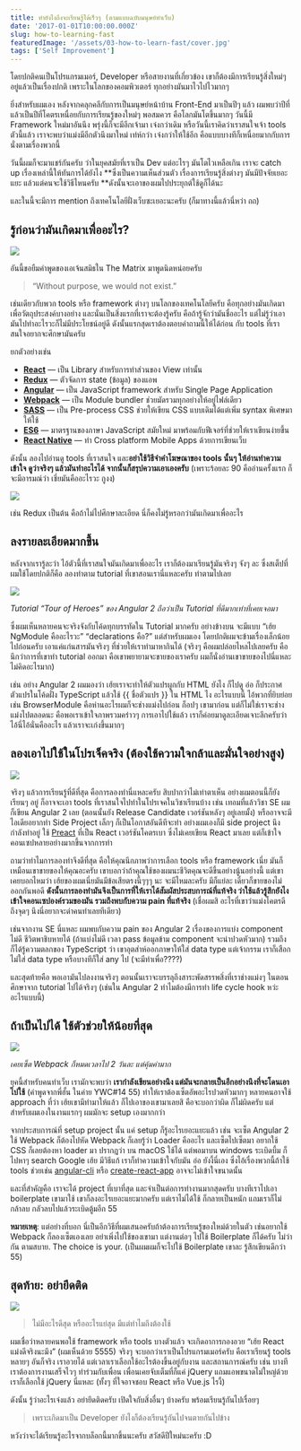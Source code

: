```yaml
---
title: ทำยังไงถึงจะเรียนรู้ได้เร็วๆ (ตามแบบฉบับมนุษย์ทำเว็บ)
date: '2017-01-01T10:00:00.000Z'
slug: how-to-learning-fast
featuredImage: '/assets/03-how-to-learn-fast/cover.jpg'
tags: ['Self Improvement']
---
```


โดยปกติคนเป็นโปรแกรมเมอร์, Developer หรือสายงานที่เกี่ยวข้อง เขาก็ต้องมีการเรียนรู้สิ่งใหม่ๆ อยู่แล้วเป็นเรื่องปกติ เพราะในโลกของคอมพิวเตอร์ ทุกอย่างมันมาไวไปไวมากๆ

ยิ่งสำหรับผมเอง หลังจากคลุกคลีกับการเป็นมนุษย์หน้าบ้าน Front-End มาเป็นปีๆ แล้ว ผมพบว่าปีที่แล้วเป็นปีที่โคตรเหนื่อยกับการเรียนรู้ของใหม่ๆ พอสมควร คือโลกมันโตขึ้นมากๆ วันนี้มี Framework ใหม่มาอันนึง พรุ่งนี้ก็จะมีอีกเจ้ามา เจ๋งกว่าเดิม หรือวันนี้เราคิดว่าเราสนใจเจ้า tools ตัวนี้แล้ว เราจะพบว่าแม่งมีอีกตัวนึงมาใหม่ เท่ห์กว่า เจ๋งกว่าให้ใช้อีก คือแบบบางทีก็เหนื่อยมากกับการนั่งตามเรื่องพวกนี้

วันนี้ผมก็จะมาแชร์กันครับ ว่าในยุคสมัยที่เราเป็น Dev แต่อะไรๆ มันโตไวเหลือเกิน เราจะ catch up เรื่องเหล่านี้ให้ทันการได้ยังไง **ซึ่งเป็นความเห็นส่วนตัว เรื่องการเรียนรู้สิ่งต่างๆ มันมีปัจจัยเยอะแยะ แล้วแต่คนจะใช้วิธีไหนครับ **ดังนั้นจะเอาของผมไปประยุกต์ใช้ดูก็ได้นะ

และในนี้จะมีการ mention ถึงเทคโนโลยีฝั่งเว็บซะเยอะนะครับ (ก็มาทางนี้แล้วนี่หว่า ถถ)

## รู้ก่อนว่ามันเกิดมาเพื่ออะไร?

![](https://cdn-images-1.medium.com/max/1600/1*qzlbH1LL1Z7XZng3DLgCaw.jpeg)

อันนี้ขอยืมคำพูดของเอเจ้นสมิธใน The Matrix มาพูดนิดหน่อยครับ

> “Without purpose, we would not exist.”

เช่นเดียวกับพวก tools หรือ framework ต่างๆ บนโลกของเทคโนโลยีครับ คือทุกอย่างมันเกิดมาเพื่อวัตถุประสงค์บางอย่าง และนั่นเป็นสิ่งแรกที่เราจะต้องรู้ครับ คือถ้ารู้จักว่ามันชื่ออะไร แต่ไม่รู้ว่าเอามันไปทำอะไรวะก็ไม่มีประโยชน์อยู่ดี ดังนั้นแรกสุดเราต้องตอบคำถามนี้ให้ได้ก่อน กับ tools ที่เราสนใจอยากจะศึกษามันครับ

ยกตัวอย่างเช่น

- [**React**](https://facebook.github.io/react/) — เป็น Library สำหรับการทำส่วนของ View เท่านั้น
- [**Redux**](http://redux.js.org/) — ตัวจัดการ state (ข้อมูล) ของแอพ
- [**Angular**](https://angular.io/) — เป็น JavaScript framework สำหรับ Single Page Application
- [**Webpack**](https://webpack.github.io/) — เป็น Module bundler ช่วยมัดรวมทุกอย่างให้อยู่ไฟล์เดียว
- [**SASS**](http://sass-lang.com/) — เป็น Pre-process CSS ช่วยให้เขียน CSS แบบเดิมได้แต่เพิ่ม syntax พิเศษมาให้ใช้
- [**ES6**](http://es6-features.org/) — มาตรฐานของภาษา JavaScript สมัยใหม่ มาพร้อมกับฟีเจอร์ที่ช่วยให้เราเขียนง่ายขึ้น
- [**React Native**](https://facebook.github.io/react-native/) — ทำ Cross platform Mobile Apps ด้วยการเขียนเว็บ

ดังนั้น ลองไปอ่านดู tools ที่เราสนใจ และ**อย่าใช้วิธีจำคำโฆษณาของ tools นั้นๆ ให้อ่านทำความเข้าใจ ดูว่าจริงๆ แล้วมันทำอะไรได้ จากนั้นก็สรุปความเอาเองครับ** (เพราะร้อยละ 90 คืออ่านครั้งแรก ก็จะมีอารมณ์ว่า เชี่ยมันคืออะไรวะ กูงง)

![](https://cdn-images-1.medium.com/max/1600/1*1gYm85VjqyakTg7OXkGUxA.png)

เช่น Redux เป็นต้น คือถ้าไม่ไปศึกษาละเอียด นี่ก็คงไม่รู้หรอกว่ามันเกิดมาเพื่ออะไร

## ลงรายละเอียดมากขึ้น

หลังจากเรารู้ละว่า ไอ้ตัวนี้ที่เราสนใจมันเกิดมาเพื่ออะไร เราก็ต้องมาเรียนรู้มันจริงๆ จังๆ ละ ซึ่งสเต็ปที่ผมใช้โดยปกติก็คือ ลองทำตาม tutorial ที่เขาสอนเรานี่แหละครับ ทำตามไปเลย

![](https://cdn-images-1.medium.com/max/1600/1*XF2a79EnPQf-5Lro0Ul9tw.png)

_Tutorial “Tour of Heroes” ของ Angular 2 ถือว่าเป็น Tutorial ที่ดีมากเท่าที่เคยเจอมา_

ซึ่งผมเห็นหลายคนจะจริงจังกับโค้ดทุกบรรทัดใน Tutorial มากครับ อย่างข้างบน จะมีแบบ “เฮ้ย NgModule คืออะไรวะ” “declarations คือ?” แต่สำหรับผมเอง โดยปกติผมจะข้ามเรื่องเล็กน้อยไปก่อนครับ เอาแค่แก่นสารมันจริงๆ ที่ช่วยให้เราทำมาหากินได้ (จริงๆ คือผมปล่อยไหลไปเลยครับ คือนึกว่าการที่เขาทำ tutorial ออกมา คือเขาพยายามจะขายของเราครับ ผมก็นั่งอ่านเขาขายของไปนี่แหละ ไม่คิดอะไรมาก)

เช่น อย่าง Angular 2 ผมมองว่า เฮ้ยเราจะทำให้ตัวแปรผูกกับ HTML ยังไง ก็ไปดู อ่อ ก็ประกาศตัวแปรในโค้ดฝั่ง TypeScript แล้วใช้ {{ ชื่อตัวแปร }} ใน HTML ไง อะไรแบบนี้ ไอ้พวกที่ยิบย่อยเช่น BrowserModule คือห่านอะไรผมก็จะช่างแม่งไปก่อน ก็อปๆ เขามาก่อน แต่ก็ไม่ใช่เราจะช่างแม่งไปตลอดนะ คือพอเราเข้าใจภาพรวมคร่าวๆ การเอาไปใช้แล้ว เราก็ค่อยมาดูละเอียดเจาะลึกครับว่าไอ้นี่ไอ้นั่นคืออะไร แล้วเราจะเก่งขึ้นมากๆ

## ลองเอาไปใช้ในโปรเจ็คจริง (ต้องใช้ความใจกล้าและมั่นใจอย่างสูง)

![](https://cdn-images-1.medium.com/max/1600/1*arYrQeOf4iNFSHsA1Tjprg.jpeg)

จริงๆ แล้วการเรียนรู้ที่ดีที่สุด คือการลองทำนี่แหละครับ สิบปากว่าไม่เท่าตาเห็น อย่างผมตอนนี้ก็ยังเรียนๆ อยู่ ก็อาจจะเอา tools ที่เราสนใจไปทำในโปรเจคในวิชาเรียนบ้าง เช่น เทอมที่แล้ววิชา SE ผมก็เขียน Angular 2 เลย (ตอนนั้นยัง Release Candidate เวอร์ชันหลังๆ อยู่เลยมั้ง) หรืออาจจะมีไอเดียอยากทำ Side Project เล็กๆ ก็เป็นโอกาสอันดีทีจะทำ อย่างผมเองก็มี side project นึงกำลังทำอยู่ ใช้ [Preact](https://preactjs.com/) ที่เป็น React เวอร์ชันโคตรเบา ซึ่งไม่เคยเขียน React มาเลย แต่ก็เข้าใจคอนเซปหลายอย่างมากขึ้นจากการทำ

ถามว่าทำไมการลองทำจึงดีที่สุด คือให้คุณนึกภาพว่าการเลือก tools หรือ framework เนี่ย มันก็เหมือนเขาขายของให้คุณอะครับ เขาบอกว่าถ้าคุณใช้ของผมนะชีวิตคุณจะดีขึ้นอย่างนู้นอย่างนี้ แต่เขาเคยบอกไหมว่า เฮ้ยของผมเนี่ยมันมีข้อเสียตรงนี้ๆๆๆ นะ จะมีไหมละครับ มีก็แย่ละ เดี๋ยวก็ขายของไม่ออกกันพอดี **ดังนั้นการลองทำมันจึงเป็นการที่ให้เราได้สัมผัสประสบการณ์ที่แท้จริง ว่าใช้แล้วรู้สึกยังไง เข้าใจคอนเซปองค์รวมของมัน รวมถึงพบกับความ pain ที่แท้จริง** (เชื่อผมสิ อะไรที่เขาว่าแม่งโคตรดี ถึงจุดๆ นึงนี่อยากจะด่าคนทำเลยทีเดียว)

เช่นจากงาน SE นี่แหละ ผมพบกับความ pain ของ Angular 2 เรื่องของการแบ่ง component ไม่ดี ชีวิตพาชิบหายได้ (ถ้าแบ่งไม่ดี เวลา pass ข้อมูลข้าม component จะน่าปวดหัวมาก) รวมถึงก็ได้รู้ความตลกของ TypeScript ว่า เขาอุตส่าห์ออกภาษาให้ใส่ data type แต่เจ้ากรรม เราก็เสือกไม่ใส่ data type หรือบางทีก็ใส่ any ไป (จะมีทำเพื่อ????)

และสุดท้ายคือ พอเอามันไปลงงานจริงๆ ตอนนั้นเราจะบรรลุถึงสาระพัดสรรพสิ่งที่เราช่างแม่งๆ ในตอนศึกษาจาก tutorial ไปได้จริงๆ (เช่นใน Angular 2 ทำไมต้องมีการทำ life cycle hook หว่ะ อะไรแบบนี้)

## ถ้าเป็นไปได้ ใช้ตัวช่วยให้น้อยที่สุด

![](https://cdn-images-1.medium.com/max/1600/1*m6Ty4kuLZwEpQVyZYW4Mjg.png)

_เคยเซ็ต Webpack ก็หมดเวลาไป 2 วันละ แต่คุ้มค่ามาก_

ยุคนี้สำหรับคนทำเว็บ เรามักจะพบว่า **เรากำลังเขียนอย่างนึง แต่มันจะกลายเป็นอีกอย่างนึงที่จะโดนเอาไปใช้** (คำพูดจากพี่ฮั้น ในค่าย YWC#14 55) ทำให้เราต้องเซ็ตอัพอะไรปวดหัวมากๆ หลายคนอาจใช้ approach ที่ว่า เฮ้ยเขามีทำมาให้แล้ว ก็ไปเอาของเขามาเลยสิ คือจะบอกว่าผิด ก็ไม่ผิดครับ แต่สำหรับผมเองในงานแรกๆ ผมมักจะ setup เองมากกว่า

จากประสบการณ์ที่ setup project นั้น แค่ setup ก็รู้อะไรเยอะแยะแล้ว เช่น จะเซ็ต Angular 2 ใช้ Webpack ก็ต้องไปหัด Webpack ก็เลยรู้ว่า Loader คืออะไร และเซ็ตไปเซ็ตมา อยากใช้ CSS ก็เลยต้องหา loader มา ปรากฎว่า บน macOS ใช้ได้ แต่พอมาบน windows ระเบิดบึ้ม ก็ไปหาๆ search Google เฮ้ย มีวิธีแก้ เราก็ทำความเข้าใจกับมัน อ่อ ยังงี้นี่เอง ซึ่งไอ้เรื่องพวกนี้ถ้าใช้ tools ช่วยเช่น [angular-cli](https://github.com/angular/angular-cli) หรือ [create-react-app](https://github.com/facebookincubator/create-react-app) อาจจะไม่เข้าใจขนาดนั้น

และที่สำคัญคือ เราจะได้ project ที่เบาที่สุด และจำเป็นต่อการทำงานมากสุดครับ บางทีเราไปเอา boilerplate เขามาใช้ เขาก็ลงอะไรเยอะแยะมากครับ แต่เราไม่ได้ใช้ ก็กลายเป็นหนัก แถมเราก็ไม่กล้าลบ กลัวลบไปแล้วระเบิดตู้มอีก 55

**หมายเหตุ**: แต่อย่างที่บอก นี่เป็นอีกวิธีที่ผมเสนอครับถ้าต้องการเรียนรู้ของใหม่ด้วยในตัว เช่นอยากใช้ Webpack ก็ลองเซ็ตเองเลย อย่าเพิ่งไปใช้ของเขามา แต่งานต่อๆ ไปใช้ Boilerplate ก็ได้ครับ ไม่ว่ากัน ตามสบาย. The choice is your. (เป็นผมผมก็จะไปใช้ Boilerplate เขาละ รู้สึกเขียนดีกว่า 55)

## สุดท้าย: อย่ายึดติด

![](https://cdn-images-1.medium.com/max/1600/1*4xfK3V26tIKxVyoJRGQmEA.jpeg)

> ไม่มีอะไรดีสุด หรืออะไรแย่สุด มีแต่ทำไมถึงต้องใช้

ผมเชื่อว่าหลายคนพอใช้ framework หรือ tools บางตัวแล้ว จะเกิดอาการกองอวย “เฮ้ย React แม่งดีจริงนะมึง” (ผมเห็นด้วย 5555) จริงๆ จะบอกว่าเราเป็นโปรแกรมเมอร์ครับ คือเราเรียนรู้ tools หลายๆ อันก็จริง เราอวยได้ แต่เวลาเราเลือกใช้อะไรต้องขึ้นอยู่กับงาน และสถานการณ์ครับ เช่น บางทีเราต้องการงานเสร็จไวๆ ทำร่วมกับเพื่อน เพื่อนเคยจับเต็มที่ก็แค่ jQuery แถมแอพขนาดไม่ใหญ่ด้วย เราก็เลือกใช้ jQuery นี่แหละ (ทั้งๆ ที่ใจอาจชอบ React หรือ Vue.js ไรงี้)

ดังนั้น รู้ว่าอะไรเจ๋งแล้ว อย่ายึดติดครับ เปิดใจกับสิ่งอื่นๆ บ้างครับ พร้อมเรียนรู้กันไปเรื่อยๆ

> เพราะเกิดมาเป็น Developer ยังไงก็ต้องเรียนรู้กันไปจนตายกันไปข้าง

หวังว่าจะได้เรียนรู้อะไรจากบล็อกนี้มากขึ้นนะครับ สวัสดีปีใหม่นะครับ :D
